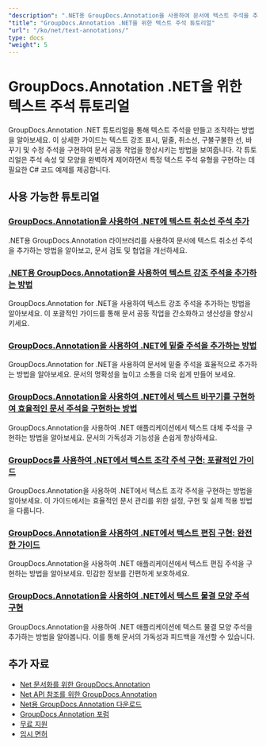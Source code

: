 ```yaml
---
"description": ".NET용 GroupDocs.Annotation을 사용하여 문서에 텍스트 주석을 추가, 편집 및 관리하는 방법에 대한 단계별 자습서입니다."
"title": "GroupDocs.Annotation .NET을 위한 텍스트 주석 튜토리얼"
"url": "/ko/net/text-annotations/"
type: docs
"weight": 5
---
```


# GroupDocs.Annotation .NET을 위한 텍스트 주석 튜토리얼

GroupDocs.Annotation .NET 튜토리얼을 통해 텍스트 주석을 만들고 조작하는 방법을 알아보세요. 이 상세한 가이드는 텍스트 강조 표시, 밑줄, 취소선, 구불구불한 선, 바꾸기 및 수정 주석을 구현하여 문서 공동 작업을 향상시키는 방법을 보여줍니다. 각 튜토리얼은 주석 속성 및 모양을 완벽하게 제어하면서 특정 텍스트 주석 유형을 구현하는 데 필요한 C# 코드 예제를 제공합니다.

## 사용 가능한 튜토리얼

### [GroupDocs.Annotation을 사용하여 .NET에 텍스트 취소선 주석 추가](./add-text-strikeout-annotation-dotnet-groupdocs/)
.NET용 GroupDocs.Annotation 라이브러리를 사용하여 문서에 텍스트 취소선 주석을 추가하는 방법을 알아보고, 문서 검토 및 협업을 개선하세요.

### [.NET용 GroupDocs.Annotation을 사용하여 텍스트 강조 주석을 추가하는 방법](./groupdocs-annotation-net-text-highlight/)
GroupDocs.Annotation for .NET을 사용하여 텍스트 강조 주석을 추가하는 방법을 알아보세요. 이 포괄적인 가이드를 통해 문서 공동 작업을 간소화하고 생산성을 향상시키세요.

### [GroupDocs.Annotation을 사용하여 .NET에 밑줄 주석을 추가하는 방법](./add-underline-annotations-dotnet-groupdocs/)
GroupDocs.Annotation for .NET을 사용하여 문서에 밑줄 주석을 효율적으로 추가하는 방법을 알아보세요. 문서의 명확성을 높이고 소통을 더욱 쉽게 만들어 보세요.

### [GroupDocs.Annotation을 사용하여 .NET에서 텍스트 바꾸기를 구현하여 효율적인 문서 주석을 구현하는 방법](./implement-text-replacement-net-groupdocs-annotation/)
GroupDocs.Annotation을 사용하여 .NET 애플리케이션에서 텍스트 대체 주석을 구현하는 방법을 알아보세요. 문서의 가독성과 기능성을 손쉽게 향상하세요.

### [GroupDocs를 사용하여 .NET에서 텍스트 조각 주석 구현: 포괄적인 가이드](./implement-text-fragment-annotations-net-groupdocs/)
GroupDocs.Annotation을 사용하여 .NET에서 텍스트 조각 주석을 구현하는 방법을 알아보세요. 이 가이드에서는 효율적인 문서 관리를 위한 설정, 구현 및 실제 적용 방법을 다룹니다.

### [GroupDocs.Annotation을 사용하여 .NET에서 텍스트 편집 구현: 완전한 가이드](./implement-text-redaction-dotnet-groupdocs-annotation/)
GroupDocs.Annotation을 사용하여 .NET 애플리케이션에서 텍스트 편집 주석을 구현하는 방법을 알아보세요. 민감한 정보를 간편하게 보호하세요.

### [GroupDocs.Annotation을 사용하여 .NET에서 텍스트 물결 모양 주석 구현](./implement-squiggly-annotations-net-groupdocs/)
GroupDocs.Annotation을 사용하여 .NET 애플리케이션에 텍스트 물결 모양 주석을 추가하는 방법을 알아봅니다. 이를 통해 문서의 가독성과 피드백을 개선할 수 있습니다.

## 추가 자료

- [Net 문서화를 위한 GroupDocs.Annotation](https://docs.groupdocs.com/annotation/net/)
- [Net API 참조를 위한 GroupDocs.Annotation](https://reference.groupdocs.com/annotation/net/)
- [Net용 GroupDocs.Annotation 다운로드](https://releases.groupdocs.com/annotation/net/)
- [GroupDocs.Annotation 포럼](https://forum.groupdocs.com/c/annotation)
- [무료 지원](https://forum.groupdocs.com/)
- [임시 면허](https://purchase.groupdocs.com/temporary-license/)